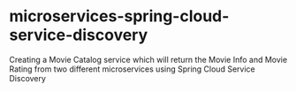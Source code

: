 # microservices-spring-cloud-service-discovery
Creating a Movie Catalog service which will return the Movie Info and Movie Rating from two different microservices using Spring Cloud Service Discovery

